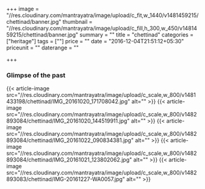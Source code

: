 +++
image = "//res.cloudinary.com/mantrayatra/image/upload/c_fit,w_1440/v1481459215/chettinad/banner.jpg"
thumbnail = "//res.cloudinary.com/mantrayatra/image/upload/c_fill,h_300,w_450/v1481459215/chettinad/banner.jpg"
summary = ""
title = "chettinad"
categories = ["heritage"]
tags = [""]
price = ""
date = "2016-12-04T21:51:12+05:30"
priceunit = ""
daterange = ""

+++

### Glimpse of the past
{{< article-image src="//res.cloudinary.com/mantrayatra/image/upload/c_scale,w_800/v1481433198/chettinad/IMG_20161020_171708042.jpg" alt="" >}}
{{< article-image src="//res.cloudinary.com/mantrayatra/image/upload/c_scale,w_800/v1482893084/chettinad/IMG_20161020_144519911.jpg" alt="" >}}
{{< article-image src="//res.cloudinary.com/mantrayatra/image/upload/c_scale,w_800/v1482893084/chettinad/IMG_20161022_090834381.jpg" alt="" >}}
{{< article-image src="//res.cloudinary.com/mantrayatra/image/upload/c_scale,w_800/v1482893084/chettinad/IMG_20161021_123802062.jpg" alt="" >}}
{{< article-image src="//res.cloudinary.com/mantrayatra/image/upload/c_scale,w_800/v1482893083/chettinad/IMG-20161227-WA0057.jpg" alt="" >}}
